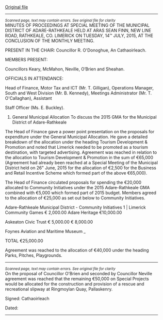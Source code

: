 [Original file](https://www.limerick.ie/sites/default/files/media/documents/2017-06/Minutes%20-%20Special%20Meeting%20of%20Municipal%20District%20of%20Adare-Rathkeale%2014th%20July%202015.pdf)

---
*<small>Scanned page, text may contain errors. See original file for clarity</small>*  
MINUTES OF PROCEEDINGS AT SPECIAL MEETING OF THE MUNICIPAL
DISTRICT OF ADARE-RATHKEALE HELD AT ARAS SEAN FINN, NEW LINE
ROAD, RATHKEALE, CO. LIMERICK ON TUESDAY, 14™ JULY, 2015, AT
THE CONCLUSION OF THE MONTHLY MEETING.

PRESENT IN THE CHAIR: Councillor R. O'Donoghue, An Cathaoirleach.

MEMBERS PRESENT:

Councillors Keary, McMahon, Neville, O’Brien and Sheahan.

OFFICIALS IN ATTENDANCE:

Head of Finance, Motor Tax and ICT (Mr. T. Gilligan), Operations Manager, South and
West Division (Mr. B. Kennedy), Meetings Administrator (Mr. T. O'Callaghan), Assistant

Staff Officer (Ms. E. Buckley).

1. General Municipal Allocation
To discuss the 2015 GMA for the Municipal District of Adare-Rathkeale

The Head of Finance gave a power point presentation on the proposals for expenditure
under the General Municipal Allocation. He gave a detailed breakdown of the allocation
under the heading Tourism Development & Promotion and noted that Limerick needed to
be promoted as a tourism destination, with targeted advertising. Agreement was reached
in relation to the allocation to Tourism Development & Promotion in the sum of €65,000
(Agreement had already been reached at a Special Meeting of the Municipal District held
on 26" June, 2015 for the allocation of €2,500 for the Business and Retail Incentive
Scheme which formed part of the above €65,000).

The Head of Finance circulated proposals for spending the €20,000 allocated to
Community Initiatives under the 2015 Adare-Rathkeale GMA combined with €5,000 which
formed part of 2015 budget. Members agreed to the allocation of €25,000 as set out
below to Community Initiatives.

Adare-Rathkeale Municipal District - Community Initiatives
1 | Limerick Community Games € 2,000.00
Adare Heritage €10,000.00

Askeaton Civic Trust € 5,000.00
€ 8,000.00

Foynes Aviation and Maritime Museum _

TOTAL €25,000.00

Agreement was reached to the allocation of €40,000 under the heading Parks, Pitches,
Playgrounds.


---
*<small>Scanned page, text may contain errors. See original file for clarity</small>*  
On the proposal of Councillor O'Brien and seconded by Councillor Neville agreement was
reached that the remaining €50,000 on Special Projects would be allocated for the
construction and provision of a rescue and recreational slipway at Ringmoylan Quay,
Pallaskenry.

Signed:
Cathaoirleach

Dated:


---
